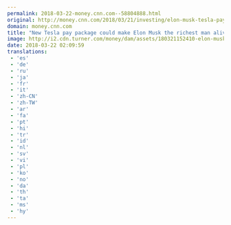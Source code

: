 ```yaml
---
permalink: 2018-03-22-money.cnn.com--58804888.html
original: http://money.cnn.com/2018/03/21/investing/elon-musk-tesla-pay-package/index.html
domain: money.cnn.com
title: "New Tesla pay package could make Elon Musk the richest man alive"
image: http://i2.cdn.turner.com/money/dam/assets/180321152410-elon-musk-pay-package-780x439.jpg
date: 2018-03-22 02:09:59
translations: 
 - 'es'
 - 'de'
 - 'ru'
 - 'ja'
 - 'fr'
 - 'it'
 - 'zh-CN'
 - 'zh-TW'
 - 'ar'
 - 'fa'
 - 'pt'
 - 'hi'
 - 'tr'
 - 'id'
 - 'nl'
 - 'sv'
 - 'vi'
 - 'pl'
 - 'ko'
 - 'no'
 - 'da'
 - 'th'
 - 'ta'
 - 'ms'
 - 'hy'
---
```


